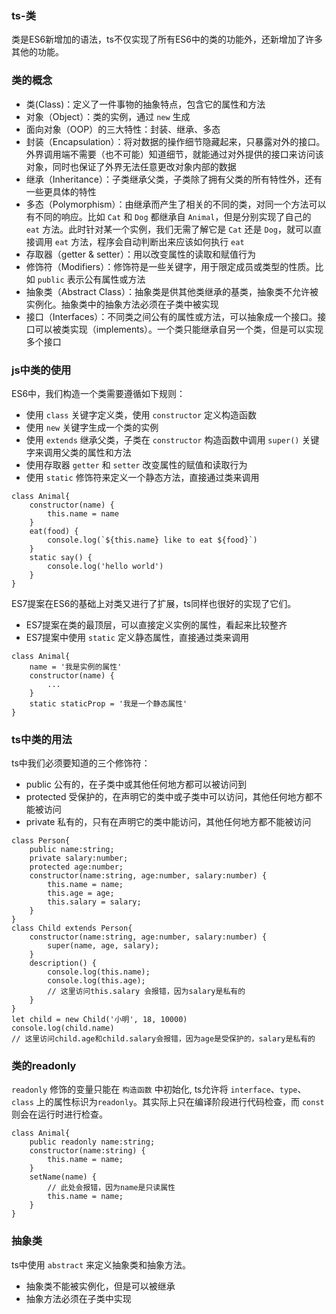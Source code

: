 ### ts-类
类是ES6新增加的语法，ts不仅实现了所有ES6中的类的功能外，还新增加了许多其他的功能。

### 类的概念
- 类(Class)：定义了一件事物的抽象特点，包含它的属性和方法
- 对象（Object）：类的实例，通过 `new` 生成
- 面向对象（OOP）的三大特性：封装、继承、多态
- 封装（Encapsulation）：将对数据的操作细节隐藏起来，只暴露对外的接口。外界调用端不需要（也不可能）知道细节，就能通过对外提供的接口来访问该对象，同时也保证了外界无法任意更改对象内部的数据
- 继承（Inheritance）：子类继承父类，子类除了拥有父类的所有特性外，还有一些更具体的特性
- 多态（Polymorphism）：由继承而产生了相关的不同的类，对同一个方法可以有不同的响应。比如 `Cat` 和 `Dog` 都继承自 `Animal`，但是分别实现了自己的 `eat` 方法。此时针对某一个实例，我们无需了解它是 `Cat` 还是 `Dog`，就可以直接调用 `eat` 方法，程序会自动判断出来应该如何执行 `eat`
- 存取器（getter & setter）：用以改变属性的读取和赋值行为
- 修饰符（Modifiers）：修饰符是一些关键字，用于限定成员或类型的性质。比如 `public` 表示公有属性或方法
- 抽象类（Abstract Class）：抽象类是供其他类继承的基类，抽象类不允许被实例化。抽象类中的抽象方法必须在子类中被实现
- 接口（Interfaces）：不同类之间公有的属性或方法，可以抽象成一个接口。接口可以被类实现（implements）。一个类只能继承自另一个类，但是可以实现多个接口

### js中类的使用
ES6中，我们构造一个类需要遵循如下规则：
- 使用 `class` 关键字定义类，使用 `constructor` 定义构造函数
- 使用 `new` 关键字生成一个类的实例
- 使用 `extends` 继承父类，子类在 `constructor` 构造函数中调用 `super()` 关键字来调用父类的属性和方法
- 使用存取器 `getter` 和 `setter` 改变属性的赋值和读取行为
- 使用 `static` 修饰符来定义一个静态方法，直接通过类来调用
``` 
class Animal{
	constructor(name) {
		this.name = name
	}
	eat(food) {
		console.log(`${this.name} like to eat ${food}`)
	}
	static say() {
		console.log('hello world')
	}
}
```
ES7提案在ES6的基础上对类又进行了扩展，ts同样也很好的实现了它们。
- ES7提案在类的最顶层，可以直接定义实例的属性，看起来比较整齐
- ES7提案中使用 `static` 定义静态属性，直接通过类来调用
```
class Animal{
	name = '我是实例的属性'
	constructor(name) {
		...
	}
	static staticProp = '我是一个静态属性'
}
```
### ts中类的用法
ts中我们必须要知道的三个修饰符：
- public     公有的，在子类中或其他任何地方都可以被访问到
- protected  受保护的，在声明它的类中或子类中可以访问，其他任何地方都不能被访问
- private    私有的，只有在声明它的类中能访问，其他任何地方都不能被访问
```
class Person{
	public name:string;
	private salary:number;
	protected age:number;
	constructor(name:string, age:number, salary:number) {
		this.name = name;
		this.age = age;
		this.salary = salary;
	}
}
class Child extends Person{
	constructor(name:string, age:number, salary:number) {
		super(name, age, salary);
	}
	description() {
		console.log(this.name);
		console.log(this.age);
		// 这里访问this.salary 会报错，因为salary是私有的
	}
}
let child = new Child('小明', 18, 10000)
console.log(child.name)
// 这里访问child.age和child.salary会报错，因为age是受保护的，salary是私有的
```

### 类的readonly
`readonly` 修饰的变量只能在 `构造函数` 中初始化, ts允许将 `interface`、`type`、`class` 上的属性标识为`readonly`。其实际上只在编译阶段进行代码检查，而 `const` 则会在运行时进行检查。
```
class Animal{
	public readonly name:string;
	constructor(name:string) {
		this.name = name;
	}
	setName(name) {
		// 此处会报错，因为name是只读属性
		this.name = name;
	}
}
```
### 抽象类
ts中使用 `abstract` 来定义抽象类和抽象方法。
- 抽象类不能被实例化，但是可以被继承
- 抽象方法必须在子类中实现